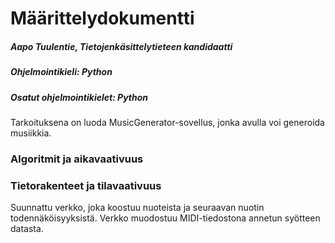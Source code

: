 # Määrittelydokumentti
##### Aapo Tuulentie, Tietojenkäsittelytieteen kandidaatti
##### Ohjelmointikieli: Python
##### Osatut ohjelmointikielet: Python

Tarkoituksena on luoda MusicGenerator-sovellus, jonka avulla voi generoida musiikkia.

### Algoritmit ja aikavaativuus


### Tietorakenteet ja tilavaativuus
Suunnattu verkko, joka koostuu nuoteista ja seuraavan nuotin todennäköisyyksistä. Verkko muodostuu MIDI-tiedostona annetun syötteen datasta. 
